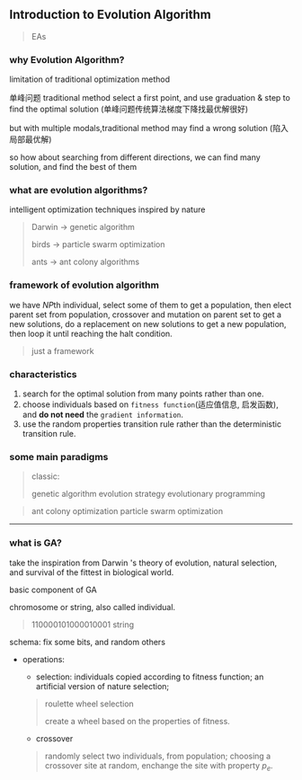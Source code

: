 ## Introduction to Evolution Algorithm 

> EAs

### why Evolution Algorithm?

limitation of traditional optimization method 

单峰问题 traditional method select a first point, and use graduation & step to find the optimal solution (单峰问题传统算法梯度下降找最优解很好)

but with multiple modals,traditional method may find a wrong solution (陷入局部最优解)

so how about searching from different directions, we can find many solution, and find the best of them 

### what are evolution algorithms?

intelligent optimization techniques inspired by nature 

> Darwin -> genetic algorithm 
>
> birds -> particle swarm optimization 
>
> ants -> ant colony algorithms 

### framework of evolution algorithm 

we have *NP*th individual, select some of them to get a population, then elect parent set from population, crossover and mutation on parent set to get a new  solutions, do a replacement on new solutions to get a new population, then loop it until reaching the halt condition.

> just a framework

### characteristics

1. search for the optimal solution from many points rather than one.
2. choose individuals based on `fitness function`(适应值信息, 启发函数), and **do not need** the `gradient information`.
3. use the random properties transition rule rather than the deterministic transition rule.

### some main paradigms

> classic:
>
> genetic algorithm 
> evolution strategy 
> evolutionary programming 

> ant colony optimization 
> particle swarm optimization 



-----

### what is GA?

take the inspiration from Darwin 's theory of evolution, natural selection, and survival of the fittest in biological world.

basic component of GA

chromosome or string, also called individual.

> 110000101000010001 string 

schema: fix some bits, and random others

- operations:

  - selection: individuals copied according to fitness function; an artificial version of nature selection; 

   > roulette wheel selection 
   >
   > create a wheel based on the properties of fitness.
  
  - crossover
  
   > randomly select two individuals, from population; choosing a crossover site at random, enchange the site with property $p_e$.